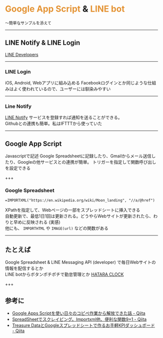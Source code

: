 # <span style="color:#e49436">Google App Script</span> & <span style="color:#e49436">LINE bot</span>
<span style="font-size:0.8rem">〜簡単なサンプルを添えて</span>

---

## LINE Notify & LINE Login
[LINE Developers](https://developers.line.me/ja/)

---

### LINE Login
iOS, Android, Webアプリに組み込める
Facebookログインとか同じような仕組みはよく使われているので、ユーザーには馴染みやすい

---

### Line Notify

[LINE Notify](https://notify-bot.line.me/ja/)
サービスを登録すれば通知を送ることができる。<br>
Githubとの連携も簡単。私はIFTTTから使っていた

---

## Google App Script
Javascriptで記述
Google Spreadsheetに記録したり、Gmailからメール送信したり、Googleの他サービスとの連携が簡単。
トリガーを指定して関数呼び出しを設定できる

+++

### Google Spreadsheet

`=IMPORTXML("https://en.wikipedia.org/wiki/Moon_landing", "//a/@href")`

XPathを指定して、Webページの一部をスプレッドシートに挿入できる<br>
自動更新で、最低1日1回は更新される。どうやらWebサイトが更新されたら、わりと早めに反映される (実感)<br>
他にも、 `IMPORTHTML` や `IMAGE(url)` などの関数がある

---

## たとえば

Google Spreadsheet & LINE Messaging API (developer) で毎日Webサイトの情報を配信するとか<br>
LINE botからボタンポチポチで勤怠管理とか [HATARA CLOCK](http://tech-portfolio.org/)

+++

## 参考に

- [Google Apps Scriptを使い日々のコピペ作業から解放できた話 - Qiita](https://qiita.com/moonstruckdrops@github/items/d791bc7f0b7a2c2e6b5d)
- [SpreadSheetでスクレイピング。Importxml他、便利な関数9+1 - Qiita](https://qiita.com/ktmg/items/d53440c913e20f8bb34c)
- [Treasure DataとGoogleスプレッドシートで作るお手軽KPIダッシュボード - Qiita](https://qiita.com/highwide/items/9a75428e8e8bda0325db)